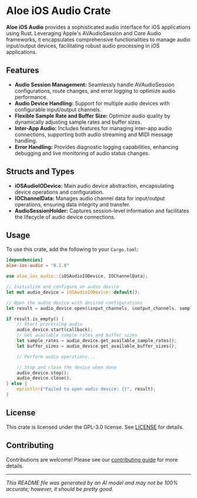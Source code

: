 # Aloe iOS Audio Crate

**Aloe iOS Audio** provides a sophisticated audio interface for iOS applications using Rust. Leveraging Apple's AVAudioSession and Core Audio frameworks, it encapsulates comprehensive functionalities to manage audio input/output devices, facilitating robust audio processing in iOS applications.

## Features

- **Audio Session Management:** Seamlessly handle AVAudioSession configurations, route changes, and error logging to optimize audio performance.
- **Audio Device Handling:** Support for multiple audio devices with configurable input/output channels.
- **Flexible Sample Rate and Buffer Size:** Optimize audio quality by dynamically adjusting sample rates and buffer sizes.
- **Inter-App Audio:** Includes features for managing inter-app audio connections, supporting both audio streaming and MIDI message handling.
- **Error Handling:** Provides diagnostic logging capabilities, enhancing debugging and live monitoring of audio status changes.

## Structs and Types

- **iOSAudioIODevice:** Main audio device abstraction, encapsulating device operations and configuration.
- **IOChannelData:** Manages audio channel data for input/output operations, ensuring data integrity and transfer.
- **AudioSessionHolder:** Captures session-level information and facilitates the lifecycle of audio device connections.

## Usage

To use this crate, add the following to your `Cargo.toml`:

```toml
[dependencies]
aloe-ios-audio = "0.1.0"
```

```rust
use aloe_ios_audio::{iOSAudioIODevice, IOChannelData};

// Initialize and configure an audio device
let mut audio_device = iOSAudioIODevice::default();

// Open the audio device with desired configurations
let result = audio_device.open(&input_channels, &output_channels, sample_rate, buffer_size);

if result.is_empty() {
    // Start processing audio
    audio_device.start(callback);
    // Get available sample rates and buffer sizes
    let sample_rates = audio_device.get_available_sample_rates();
    let buffer_sizes = audio_device.get_available_buffer_sizes();

    // Perform audio operations...

    // Stop and close the device when done
    audio_device.stop();
    audio_device.close();
} else {
    eprintln!("Failed to open audio device: {}", result);
}
```

## License

This crate is licensed under the GPL-3.0 license. See [LICENSE](https://github.com/klebs6/aloe-rs/blob/main/LICENSE) for details.

## Contributing

Contributions are welcome! Please see our [contributing guide](https://github.com/klebs6/aloe-rs/blob/main/CONTRIBUTING.md) for more details.

---

*This README file was generated by an AI model and may not be 100% accurate; however, it should be pretty good.*
